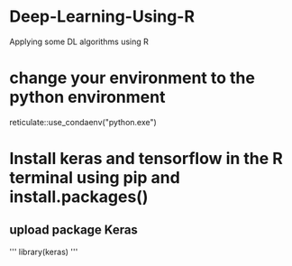 # Deep-Learning-Using-R
Applying some DL algorithms using R


# change your environment to the python environment
reticulate::use_condaenv("python.exe")


# Install keras and tensorflow in the R terminal using pip and install.packages()
## upload package Keras

'''
library(keras)
'''
